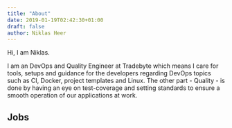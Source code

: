 ```yaml
---
title: "About"
date: 2019-01-19T02:42:30+01:00
draft: false
author: Niklas Heer
---
```


<!-- {{< image src="/d.png" alt="Niklas Heer" position="center" style="height:250px;">}} -->

Hi, I am Niklas.

I am an DevOps and Quality Engineer at Tradebyte which means I care for tools, setups and guidance for the developers regarding DevOps topics such as CI, Docker, project templates and Linux. The other part - Quality - is done by having an eye on test-coverage and setting standards to ensure a smooth operation of our applications at work.

## Jobs

<!-- TODO: fill in jobs -->
